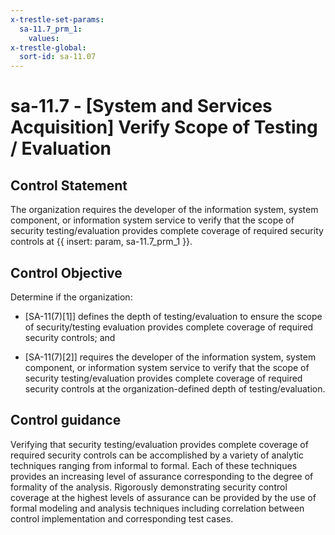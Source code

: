```yaml
---
x-trestle-set-params:
  sa-11.7_prm_1:
    values:
x-trestle-global:
  sort-id: sa-11.07
---
```


# sa-11.7 - \[System and Services Acquisition\] Verify Scope of Testing / Evaluation

## Control Statement

The organization requires the developer of the information system, system component, or information system service to verify that the scope of security testing/evaluation provides complete coverage of required security controls at {{ insert: param, sa-11.7_prm_1 }}.

## Control Objective

Determine if the organization:

- \[SA-11(7)[1]\] defines the depth of testing/evaluation to ensure the scope of security/testing evaluation provides complete coverage of required security controls; and

- \[SA-11(7)[2]\] requires the developer of the information system, system component, or information system service to verify that the scope of security testing/evaluation provides complete coverage of required security controls at the organization-defined depth of testing/evaluation.

## Control guidance

Verifying that security testing/evaluation provides complete coverage of required security controls can be accomplished by a variety of analytic techniques ranging from informal to formal. Each of these techniques provides an increasing level of assurance corresponding to the degree of formality of the analysis. Rigorously demonstrating security control coverage at the highest levels of assurance can be provided by the use of formal modeling and analysis techniques including correlation between control implementation and corresponding test cases.
